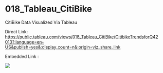 # 018_Tableau_CitiBike
 CitiBike Data Visualized Via Tableau


Direct Link: https://public.tableau.com/views/018_Tableau_CitiBike/CitibikeTrendsforQ42013?:language=en-US&publish=yes&:display_count=n&:origin=viz_share_link

Embedded Link :
<div class='tableauPlaceholder' id='viz1703060935782' style='position: relative'><noscript><a href='#'><img alt=' ' src='https:&#47;&#47;public.tableau.com&#47;static&#47;images&#47;01&#47;018_Tableau_CitiBike&#47;CitibikeTrendsforQ42013&#47;1_rss.png' style='border: none' /></a></noscript><object class='tableauViz'  style='display:none;'><param name='host_url' value='https%3A%2F%2Fpublic.tableau.com%2F' /> <param name='embed_code_version' value='3' /> <param name='site_root' value='' /><param name='name' value='018_Tableau_CitiBike&#47;CitibikeTrendsforQ42013' /><param name='tabs' value='yes' /><param name='toolbar' value='yes' /><param name='static_image' value='https:&#47;&#47;public.tableau.com&#47;static&#47;images&#47;01&#47;018_Tableau_CitiBike&#47;CitibikeTrendsforQ42013&#47;1.png' /> <param name='animate_transition' value='yes' /><param name='display_static_image' value='yes' /><param name='display_spinner' value='yes' /><param name='display_overlay' value='yes' /><param name='display_count' value='yes' /><param name='language' value='en-US' /><param name='filter' value='publish=yes' /></object></div>                <script type='text/javascript'>                    var divElement = document.getElementById('viz1703060935782');                    var vizElement = divElement.getElementsByTagName('object')[0];                    vizElement.style.width='1116px';vizElement.style.height='914px';                    var scriptElement = document.createElement('script');                    scriptElement.src = 'https://public.tableau.com/javascripts/api/viz_v1.js';                    vizElement.parentNode.insertBefore(scriptElement, vizElement);                </script>